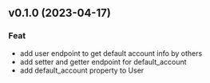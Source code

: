 ## v0.1.0 (2023-04-17)

### Feat

- add user endpoint to get default account info by others
- add setter and getter endpoint for default_account
- add default_account property to User
